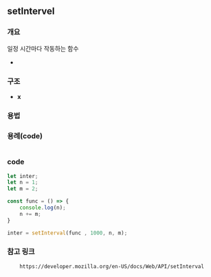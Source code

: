 ## setIntervel


### 개요

일정 시간마다 작동하는 함수

- 

### 구조

- **x**


### 용법

### 용례(code)

```txt

```

### code

```javascript
let inter;
let n = 1;
let m = 2;

const func = () => {
    console.log(n);
    n += m;
}

inter = setInterval(func , 1000, n, m);
```

### 참고 링크
        https://developer.mozilla.org/en-US/docs/Web/API/setInterval
